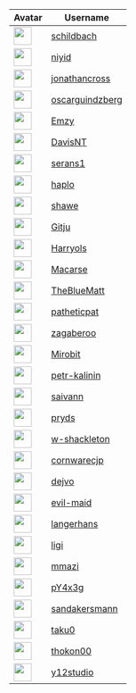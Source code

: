 <!-- CONTRIBUTORS START -->
| Avatar | Username |
|--------|----------|
| <img src="https://avatars.githubusercontent.com/u/743306?v=4" width="32"/> | [schildbach](https://github.com/schildbach) |
| <img src="https://avatars.githubusercontent.com/u/20237127?v=4" width="32"/> | [niyid](https://github.com/niyid) |
| <img src="https://avatars.githubusercontent.com/u/5115470?v=4" width="32"/> | [jonathancross](https://github.com/jonathancross) |
| <img src="https://avatars.githubusercontent.com/u/1145132?v=4" width="32"/> | [oscarguindzberg](https://github.com/oscarguindzberg) |
| <img src="https://avatars.githubusercontent.com/u/1223908?v=4" width="32"/> | [Emzy](https://github.com/Emzy) |
| <img src="https://avatars.githubusercontent.com/u/4958774?v=4" width="32"/> | [DavisNT](https://github.com/DavisNT) |
| <img src="https://avatars.githubusercontent.com/u/16038243?v=4" width="32"/> | [serans1](https://github.com/serans1) |
| <img src="https://avatars.githubusercontent.com/u/71658?v=4" width="32"/> | [haplo](https://github.com/haplo) |
| <img src="https://avatars.githubusercontent.com/u/145989?v=4" width="32"/> | [shawe](https://github.com/shawe) |
| <img src="https://avatars.githubusercontent.com/u/5765500?v=4" width="32"/> | [Gitju](https://github.com/Gitju) |
| <img src="https://avatars.githubusercontent.com/u/4333129?v=4" width="32"/> | [Harryols](https://github.com/Harryols) |
| <img src="https://avatars.githubusercontent.com/u/24915?v=4" width="32"/> | [Macarse](https://github.com/Macarse) |
| <img src="https://avatars.githubusercontent.com/u/649246?v=4" width="32"/> | [TheBlueMatt](https://github.com/TheBlueMatt) |
| <img src="https://avatars.githubusercontent.com/u/16046?v=4" width="32"/> | [patheticpat](https://github.com/patheticpat) |
| <img src="https://avatars.githubusercontent.com/u/1527500?v=4" width="32"/> | [zagaberoo](https://github.com/zagaberoo) |
| <img src="https://avatars.githubusercontent.com/u/13236924?v=4" width="32"/> | [Mirobit](https://github.com/Mirobit) |
| <img src="https://avatars.githubusercontent.com/u/8012003?v=4" width="32"/> | [petr-kalinin](https://github.com/petr-kalinin) |
| <img src="https://avatars.githubusercontent.com/u/174813786?v=4" width="32"/> | [saivann](https://github.com/saivann) |
| <img src="https://avatars.githubusercontent.com/u/4420584?v=4" width="32"/> | [pryds](https://github.com/pryds) |
| <img src="https://avatars.githubusercontent.com/u/2139216?v=4" width="32"/> | [w-shackleton](https://github.com/w-shackleton) |
| <img src="https://avatars.githubusercontent.com/u/2883848?v=4" width="32"/> | [cornwarecjp](https://github.com/cornwarecjp) |
| <img src="https://avatars.githubusercontent.com/u/4751235?v=4" width="32"/> | [dejvo](https://github.com/dejvo) |
| <img src="https://avatars.githubusercontent.com/u/91712245?v=4" width="32"/> | [evil-maid](https://github.com/evil-maid) |
| <img src="https://avatars.githubusercontent.com/u/5160000?v=4" width="32"/> | [langerhans](https://github.com/langerhans) |
| <img src="https://avatars.githubusercontent.com/u/111600?v=4" width="32"/> | [ligi](https://github.com/ligi) |
| <img src="https://avatars.githubusercontent.com/u/294075?v=4" width="32"/> | [mmazi](https://github.com/mmazi) |
| <img src="https://avatars.githubusercontent.com/u/6954838?v=4" width="32"/> | [pY4x3g](https://github.com/pY4x3g) |
| <img src="https://avatars.githubusercontent.com/u/6118832?v=4" width="32"/> | [sandakersmann](https://github.com/sandakersmann) |
| <img src="https://avatars.githubusercontent.com/u/870673?v=4" width="32"/> | [taku0](https://github.com/taku0) |
| <img src="https://avatars.githubusercontent.com/u/7492686?v=4" width="32"/> | [thokon00](https://github.com/thokon00) |
| <img src="https://avatars.githubusercontent.com/u/1840874?v=4" width="32"/> | [y12studio](https://github.com/y12studio) |
<!-- CONTRIBUTORS END -->











